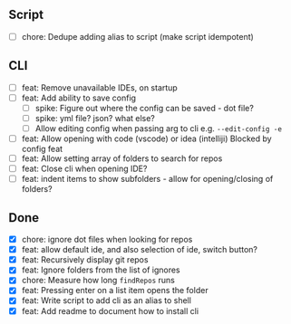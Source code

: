 ## Script
- [ ] chore: Dedupe adding alias to script (make script idempotent)
## CLI
- [ ] feat: Remove unavailable IDEs, on startup
- [ ] feat: Add ability to save config
  - [ ] spike: Figure out where the config can be saved - dot file?
  - [ ] spike: yml file? json? what else? 
  - [ ] Allow editing config when passing arg to cli e.g. `--edit-config -e`
- [ ] feat: Allow opening with code (vscode) or idea (intelliji) Blocked by config feat
- [ ] feat: Allow setting array of folders to search for repos
- [ ] feat: Close cli when opening IDE?
- [ ] feat: indent items to show subfolders - allow for opening/closing of folders?

## Done
- [x] chore: ignore dot files when looking for repos
- [x] feat: allow default ide, and also selection of ide, switch button?
- [x] feat: Recursively display git repos
- [x] feat: Ignore folders from the list of ignores
- [x] chore: Measure how long `findRepos` runs
- [x] feat: Pressing enter on a list item opens the folder
- [x] feat: Write script to add cli as an alias to shell
- [x] feat: Add readme to document how to install cli